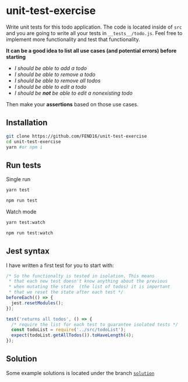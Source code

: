 # unit-test-exercise

Write unit tests for this todo application. The code is located inside of `src` and you are going to write all your tests in `__tests__/todo.js`. Feel free to implement more functionality and test that functionality.

**It can be a good idea to list all use cases (and potential errors) before starting**
* _I should be able to add a todo_
* _I should be able to remove a todo_
* _I should be able to remove all todos_
* _I should be able to edit a todo_
* _I should be **not** be able to edit a nonexisting todo_

Then make your **assertions** based on those use cases.

## Installation

```bash
git clone https://github.com/FEND16/unit-test-exercise
cd unit-test-exercise
yarn #or npm i
```

## Run tests

Single run
```bash
yarn test
```
```bash
npm run test
```

Watch mode
```bash
yarn test:watch
```
```bash
npm run test:watch
```

## Jest syntax

I have written a first test for you to start with:
```js
/* So the functionalty is tested in isolation. This means
 * that each new test doesn't know anything about the previous
 * when mutating the state  (the list of todos) it is important
 * that we reset the state after each test */
beforeEach(() => {
  jest.resetModules();
});

test('returns all todos', () => {
  /* require the list for each test to guarantee isolated tests */
  const todoList = require('../src/todoList');
  expect(todoList.getAllTodos()).toHaveLength(4);
});
```

## Solution

Some example solutions is located under the branch [`solution`]()
